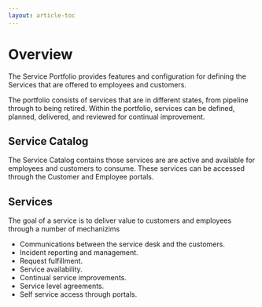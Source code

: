 ```yaml
---
layout: article-toc
---
```

# Overview
The Service Portfolio provides features and configuration for defining the Services that are offered to employees and customers. 

The portfolio consists of services that are in different states, from pipeline through to being retired.  Within the portfolio, services can be defined, planned, delivered, and reviewed for continual improvement. 

## Service Catalog
The Service Catalog contains those services are are active and available for employees and customers to consume.  These services can be accessed through the Customer and Employee portals.

## Services
The goal of a service is to deliver value to customers and employees through a number of mechanizims

* Communications between the service desk and the customers.
* Incident reporting and management.
* Request fulfillment.
* Service availability.
* Continual service improvements.
* Service level agreements.
* Self service access through portals.